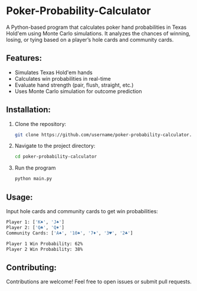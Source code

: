 # Poker-Probability-Calculator
A Python-based program that calculates poker hand probabilities in Texas Hold'em using Monte Carlo simulations. It analyzes the chances of winning, losing, or tying based on a player’s hole cards and community cards.

## Features:
- Simulates Texas Hold'em hands
- Calculates win probabilities in real-time
- Evaluate hand strength (pair, flush, straight, etc.)
- Uses Monte Carlo simulation for outcome prediction

## Installation:
1. Clone the repository:
   ```bash
   git clone https://github.com/username/poker-probability-calculator.git
2. Navigate to the project directory:
   ```bash
   cd poker-probability-calculator
3. Run the program
   ```bash
   python main.py

## Usage:
Input hole cards and community cards to get win probabilities:
```bash
Player 1: ['K♠', 'J♠']
Player 2: ['Q♣', 'Q♦']
Community Cards: ['A♠', '10♠', '7♦', '3♥', '2♣']

Player 1 Win Probability: 62%
Player 2 Win Probability: 38%
```

## Contributing:
Contributions are welcome! Feel free to open issues or submit pull requests.


